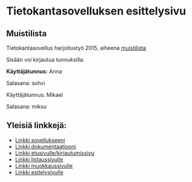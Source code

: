 # Tietokantasovelluksen esittelysivu


## Muistilista

Tietokantasovellus harjoitustyö 2015, aiheena [muistilista](http://advancedkittenry.github.io/suunnittelu_ja_tyoymparisto/aiheet/Muistilista.html)

Sisään voi kirjautua tunnuksilla:

**Käyttäjätunnus:** Anna

Salasana: sohvi

Käyttäjätunnus: Mikael

Salasana: miksu


## Yleisiä linkkejä:

* [Linkki sovellukseeni](http://kauvo.users.cs.helsinki.fi/muistilista)
* [Linkki dokumentaatiooni](https://github.com/SaraHeina/Tsoha-Bootstrap/blob/master/doc/dokumentaatio.pdf)
* [Linkki etusivulle/kirjautumissivu](http://kauvo.users.cs.helsinki.fi/muistilista/login)
* [Linkki listaussivulle](http://kauvo.users.cs.helsinki.fi/muistilista/tehtava)
* [Linkki muokkaussivulle](http://kauvo.users.cs.helsinki.fi/muistilista/tehtava/1/edit)
* [Linkki esitelysivulle](http://kauvo.users.cs.helsinki.fi/muistilista/tehtava/1)


